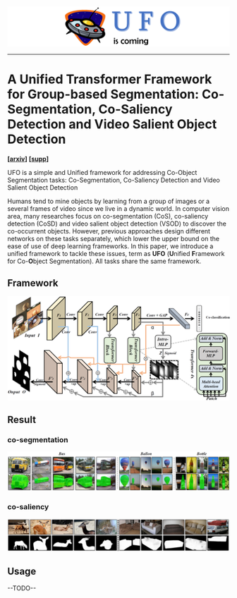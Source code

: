 <img src='source/UFO.png'>

--------------------------------------------------------------------------------

# A Unified Transformer Framework for Group-based Segmentation: Co-Segmentation, Co-Saliency Detection and Video Salient Object Detection

**[[arxiv](https://scholar.google.com/citations?user=O00rbxoAAAAJ&hl=zh-CN)]** **[[supp](https://scholar.google.com/citations?user=O00rbxoAAAAJ&hl=zh-CN)]**

UFO is a simple and Unified framework for addressing Co-Object Segmentation tasks: Co-Segmentation, Co-Saliency Detection and Video Salient Object Detection

Humans tend to mine objects by learning from a group of images or a several frames of video since we live in a dynamic world. In computer vision area, many researches focus on co-segmentation (CoS), co-saliency detection (CoSD) and video salient object detection (VSOD) to discover the co-occurrent objects. However, previous approaches design different networks on these tasks separately, which lower the upper bound on the ease of use of deep learning frameworks. In this paper, we introduce a unified framework to tackle these issues, term as **UFO** (**U**nified **F**ramework for Co-**O**bject Segmentation). All tasks share the same framework.

## Framework

<img src='source/framework.png'>

## Result

### co-segmentation 

<img src='source/result1.png'>

### co-saliency 

<img src='source/result2.png'>

## Usage

--TODO--

